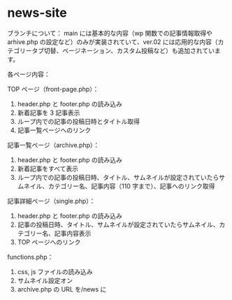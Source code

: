 # news-site

ブランチについて：
main には基本的な内容（wp 関数での記事情報取得や arhive.php の設定など）のみが実装されていて、ver.02 には応用的な内容（カテゴリータブ切替、ページネーション、カスタム投稿など）も追加されています。

各ページ内容：

TOP ページ（front-page.php）：

1. header.php と footer.php の読み込み
2. 新着記事を 3 記事表示
3. ループ内での記事の投稿日時とタイトル取得
4. 記事一覧ページへのリンク

記事一覧ページ（archive.php）：

1. header.php と footer.php の読み込み
2. 新着記事をすべて表示
3. ループ内での記事の投稿日時、タイトル、サムネイルが設定されていたらサムネイル、カテゴリー名、記事内容（110 字まで）、記事へのリンク取得

記事詳細ページ（single.php）：

1. header.php と footer.php の読み込み
2. 記事の投稿日時、タイトル、サムネイルが設定されていたらサムネイル、カテゴリー名、記事内容表示
3. TOP ページへのリンク

functions.php：

1. css, js ファイルの読み込み
2. サムネイル設定オン
3. archive.php の URL を/news に
